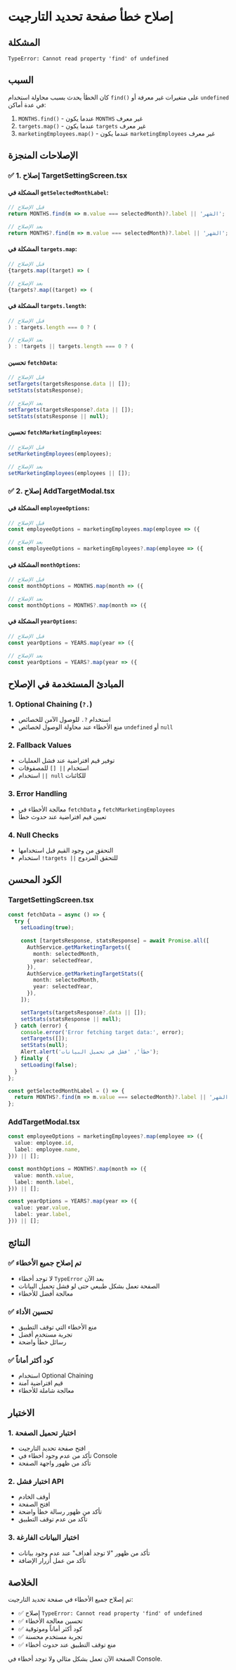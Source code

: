 # إصلاح خطأ صفحة تحديد التارجيت

## المشكلة
```
TypeError: Cannot read property 'find' of undefined
```

## السبب
كان الخطأ يحدث بسبب محاولة استخدام `find()` على متغيرات غير معرفة أو `undefined` في عدة أماكن:

1. `MONTHS.find()` - عندما يكون `MONTHS` غير معرف
2. `targets.map()` - عندما يكون `targets` غير معرف
3. `marketingEmployees.map()` - عندما يكون `marketingEmployees` غير معرف

## الإصلاحات المنجزة

### ✅ **1. إصلاح TargetSettingScreen.tsx**

#### المشكلة في `getSelectedMonthLabel`:
```typescript
// قبل الإصلاح
return MONTHS.find(m => m.value === selectedMonth)?.label || 'الشهر';

// بعد الإصلاح
return MONTHS?.find(m => m.value === selectedMonth)?.label || 'الشهر';
```

#### المشكلة في `targets.map`:
```typescript
// قبل الإصلاح
{targets.map((target) => (

// بعد الإصلاح
{targets?.map((target) => (
```

#### المشكلة في `targets.length`:
```typescript
// قبل الإصلاح
) : targets.length === 0 ? (

// بعد الإصلاح
) : !targets || targets.length === 0 ? (
```

#### تحسين `fetchData`:
```typescript
// قبل الإصلاح
setTargets(targetsResponse.data || []);
setStats(statsResponse);

// بعد الإصلاح
setTargets(targetsResponse?.data || []);
setStats(statsResponse || null);
```

#### تحسين `fetchMarketingEmployees`:
```typescript
// قبل الإصلاح
setMarketingEmployees(employees);

// بعد الإصلاح
setMarketingEmployees(employees || []);
```

### ✅ **2. إصلاح AddTargetModal.tsx**

#### المشكلة في `employeeOptions`:
```typescript
// قبل الإصلاح
const employeeOptions = marketingEmployees.map(employee => ({

// بعد الإصلاح
const employeeOptions = marketingEmployees?.map(employee => ({
```

#### المشكلة في `monthOptions`:
```typescript
// قبل الإصلاح
const monthOptions = MONTHS.map(month => ({

// بعد الإصلاح
const monthOptions = MONTHS?.map(month => ({
```

#### المشكلة في `yearOptions`:
```typescript
// قبل الإصلاح
const yearOptions = YEARS.map(year => ({

// بعد الإصلاح
const yearOptions = YEARS?.map(year => ({
```

## المبادئ المستخدمة في الإصلاح

### 1. **Optional Chaining (`?.`)**
- استخدام `?.` للوصول الآمن للخصائص
- منع الأخطاء عند محاولة الوصول لخصائص `undefined` أو `null`

### 2. **Fallback Values**
- توفير قيم افتراضية عند فشل العمليات
- استخدام `|| []` للمصفوفات
- استخدام `|| null` للكائنات

### 3. **Error Handling**
- معالجة الأخطاء في `fetchData` و `fetchMarketingEmployees`
- تعيين قيم افتراضية عند حدوث خطأ

### 4. **Null Checks**
- التحقق من وجود القيم قبل استخدامها
- استخدام `!targets ||` للتحقق المزدوج

## الكود المحسن

### TargetSettingScreen.tsx
```typescript
const fetchData = async () => {
  try {
    setLoading(true);
    
    const [targetsResponse, statsResponse] = await Promise.all([
      AuthService.getMarketingTargets({
        month: selectedMonth,
        year: selectedYear,
      }),
      AuthService.getMarketingTargetStats({
        month: selectedMonth,
        year: selectedYear,
      }),
    ]);

    setTargets(targetsResponse?.data || []);
    setStats(statsResponse || null);
  } catch (error) {
    console.error('Error fetching target data:', error);
    setTargets([]);
    setStats(null);
    Alert.alert('خطأ', 'فشل في تحميل البيانات');
  } finally {
    setLoading(false);
  }
};

const getSelectedMonthLabel = () => {
  return MONTHS?.find(m => m.value === selectedMonth)?.label || 'الشهر';
};
```

### AddTargetModal.tsx
```typescript
const employeeOptions = marketingEmployees?.map(employee => ({
  value: employee.id,
  label: employee.name,
})) || [];

const monthOptions = MONTHS?.map(month => ({
  value: month.value,
  label: month.label,
})) || [];

const yearOptions = YEARS?.map(year => ({
  value: year.value,
  label: year.label,
})) || [];
```

## النتائج

### ✅ **تم إصلاح جميع الأخطاء**
- لا توجد أخطاء `TypeError` بعد الآن
- الصفحة تعمل بشكل طبيعي حتى لو فشل تحميل البيانات
- معالجة أفضل للأخطاء

### ✅ **تحسين الأداء**
- منع الأخطاء التي توقف التطبيق
- تجربة مستخدم أفضل
- رسائل خطأ واضحة

### ✅ **كود أكثر أماناً**
- استخدام Optional Chaining
- قيم افتراضية آمنة
- معالجة شاملة للأخطاء

## الاختبار

### 1. اختبار تحميل الصفحة
- افتح صفحة تحديد التارجيت
- تأكد من عدم وجود أخطاء في Console
- تأكد من ظهور واجهة الصفحة

### 2. اختبار فشل API
- أوقف الخادم
- افتح الصفحة
- تأكد من ظهور رسالة خطأ واضحة
- تأكد من عدم توقف التطبيق

### 3. اختبار البيانات الفارغة
- تأكد من ظهور "لا توجد أهداف" عند عدم وجود بيانات
- تأكد من عمل أزرار الإضافة

## الخلاصة

تم إصلاح جميع الأخطاء في صفحة تحديد التارجيت:
- ✅ إصلاح `TypeError: Cannot read property 'find' of undefined`
- ✅ تحسين معالجة الأخطاء
- ✅ كود أكثر أماناً وموثوقية
- ✅ تجربة مستخدم محسنة
- ✅ منع توقف التطبيق عند حدوث أخطاء

الصفحة الآن تعمل بشكل مثالي ولا توجد أخطاء في Console.
